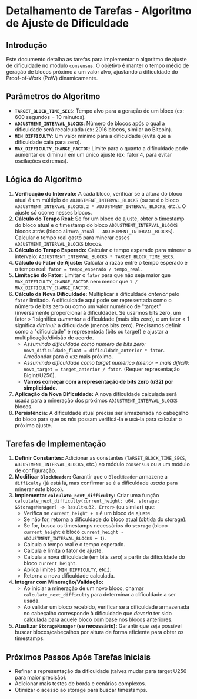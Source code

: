 # Detalhamento de Tarefas - Algoritmo de Ajuste de Dificuldade

## Introdução

Este documento detalha as tarefas para implementar o algoritmo de ajuste de dificuldade no módulo `consensus`. O objetivo é manter o tempo médio de geração de blocos próximo a um valor alvo, ajustando a dificuldade do Proof-of-Work (PoW) dinamicamente.

## Parâmetros do Algoritmo

*   **`TARGET_BLOCK_TIME_SECS`**: Tempo alvo para a geração de um bloco (ex: 600 segundos = 10 minutos).
*   **`ADJUSTMENT_INTERVAL_BLOCKS`**: Número de blocos após o qual a dificuldade será recalculada (ex: 2016 blocos, similar ao Bitcoin).
*   **`MIN_DIFFICULTY`**: Um valor mínimo para a dificuldade (evita que a dificuldade caia para zero).
*   **`MAX_DIFFICULTY_CHANGE_FACTOR`**: Limite para o quanto a dificuldade pode aumentar ou diminuir em um único ajuste (ex: fator 4, para evitar oscilações extremas).

## Lógica do Algoritmo

1.  **Verificação do Intervalo:** A cada bloco, verificar se a altura do bloco atual é um múltiplo de `ADJUSTMENT_INTERVAL_BLOCKS` (ou se é o bloco `ADJUSTMENT_INTERVAL_BLOCKS`, `2 * ADJUSTMENT_INTERVAL_BLOCKS`, etc.). O ajuste só ocorre nesses blocos.
2.  **Cálculo do Tempo Real:** Se for um bloco de ajuste, obter o timestamp do bloco atual e o timestamp do bloco `ADJUSTMENT_INTERVAL_BLOCKS` blocos atrás (bloco `altura_atual - ADJUSTMENT_INTERVAL_BLOCKS`). Calcular o tempo real gasto para minerar esses `ADJUSTMENT_INTERVAL_BLOCKS` blocos.
3.  **Cálculo do Tempo Esperado:** Calcular o tempo esperado para minerar o intervalo: `ADJUSTMENT_INTERVAL_BLOCKS * TARGET_BLOCK_TIME_SECS`.
4.  **Cálculo do Fator de Ajuste:** Calcular a razão entre o tempo esperado e o tempo real: `fator = tempo_esperado / tempo_real`.
5.  **Limitação do Fator:** Limitar o `fator` para que não seja maior que `MAX_DIFFICULTY_CHANGE_FACTOR` nem menor que `1 / MAX_DIFFICULTY_CHANGE_FACTOR`.
6.  **Cálculo da Nova Dificuldade:** Multiplicar a dificuldade *anterior* pelo `fator` limitado. A dificuldade aqui pode ser representada como o número de bits zero ou como um valor numérico de "target" (inversamente proporcional à dificuldade). Se usarmos bits zero, um fator > 1 significa *aumentar* a dificuldade (mais bits zero), e um fator < 1 significa *diminuir* a dificuldade (menos bits zero). Precisamos definir como a "dificuldade" é representada (bits ou target) e ajustar a multiplicação/divisão de acordo.
    *   *Assumindo dificuldade como número de bits zero:* `nova_dificuldade_float = dificuldade_anterior * fator`. Arredondar para o `u32` mais próximo.
    *   *Assumindo dificuldade como target numérico (menor = mais difícil):* `novo_target = target_anterior / fator`. (Requer representação BigInt/U256).
    *   **Vamos começar com a representação de bits zero (u32) por simplicidade.**
7.  **Aplicação da Nova Dificuldade:** A nova dificuldade calculada será usada para a mineração dos próximos `ADJUSTMENT_INTERVAL_BLOCKS` blocos.
8.  **Persistência:** A dificuldade atual precisa ser armazenada no cabeçalho do bloco para que os nós possam verificá-la e usá-la para calcular o próximo ajuste.

## Tarefas de Implementação

1.  **Definir Constantes:** Adicionar as constantes (`TARGET_BLOCK_TIME_SECS`, `ADJUSTMENT_INTERVAL_BLOCKS`, etc.) ao módulo `consensus` ou a um módulo de configuração.
2.  **Modificar `BlockHeader`:** Garantir que o `BlockHeader` armazene a `difficulty` (já está lá, mas confirmar se é a dificuldade *usada* para minerar *este* bloco).
3.  **Implementar `calculate_next_difficulty`:** Criar uma função `calculate_next_difficulty(current_height: u64, storage: &StorageManager) -> Result<u32, Error>` (ou similar) que:
    *   Verifica se `current_height + 1` é um bloco de ajuste.
    *   Se não for, retorna a dificuldade do bloco atual (obtida do storage).
    *   Se for, busca os timestamps necessários do `storage` (bloco `current_height` e bloco `current_height - ADJUSTMENT_INTERVAL_BLOCKS + 1`).
    *   Calcula o tempo real e o tempo esperado.
    *   Calcula e limita o fator de ajuste.
    *   Calcula a nova dificuldade (em bits zero) a partir da dificuldade do bloco `current_height`.
    *   Aplica limites (`MIN_DIFFICULTY`, etc.).
    *   Retorna a nova dificuldade calculada.
4.  **Integrar com Mineração/Validação:**
    *   Ao iniciar a mineração de um novo bloco, chamar `calculate_next_difficulty` para determinar a dificuldade a ser usada.
    *   Ao validar um bloco recebido, verificar se a dificuldade armazenada no cabeçalho corresponde à dificuldade que *deveria* ter sido calculada para aquele bloco com base nos blocos anteriores.
5.  **Atualizar `StorageManager` (se necessário):** Garantir que seja possível buscar blocos/cabeçalhos por altura de forma eficiente para obter os timestamps.

## Próximos Passos Após Tarefas Iniciais

*   Refinar a representação da dificuldade (talvez mudar para target U256 para maior precisão).
*   Adicionar mais testes de borda e cenários complexos.
*   Otimizar o acesso ao storage para buscar timestamps.

